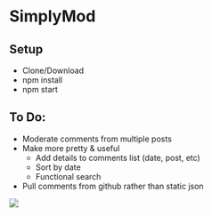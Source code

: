 # SimplyMod

## Setup
+ Clone/Download
+ npm install
+ npm start

## To Do:

+ Moderate comments from multiple posts
+ Make more pretty & useful
	+ Add details to comments list (date, post, etc)
	+ Sort by date 
	+ Functional search
+ Pull comments from github rather than static json

<img src ="/src/styles/screenshot.png">
